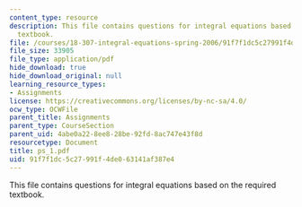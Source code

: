 ```yaml
---
content_type: resource
description: This file contains questions for integral equations based on the required
  textbook.
file: /courses/18-307-integral-equations-spring-2006/91f7f1dc5c27991f4de063141af387e4_ps_1.pdf
file_size: 33905
file_type: application/pdf
hide_download: true
hide_download_original: null
learning_resource_types:
- Assignments
license: https://creativecommons.org/licenses/by-nc-sa/4.0/
ocw_type: OCWFile
parent_title: Assignments
parent_type: CourseSection
parent_uid: 4abe0a22-8ee8-28be-92fd-8ac747e43f8d
resourcetype: Document
title: ps_1.pdf
uid: 91f7f1dc-5c27-991f-4de0-63141af387e4
---
```

This file contains questions for integral equations based on the required textbook.